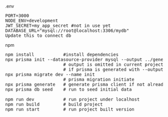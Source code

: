 .env 
<pre>
PORT=3000
NODE_ENV=development
JWT_SECRET=my_app_secret #not in use yet
DATABASE_URL="mysql://root@localhost:3306/mydb"
Update this to connect db
</pre>
npm
<pre>
npm install           #install dependencies
npx prisma init --datasource-provider mysql --output ../generated/prisma
                      # output is omitted in current project
                      # if prisma is generated with --output it will not be in node_modules(recommanded way for later prisma versions)
npx prisma migrate dev --name init
                      # prisma migration initiate
npx prisma generate   # generate prisma client if not already generated or deleted
npx prisma db seed    # run to seed initial data

npm run dev           # run project under localhost
npm run build         # build project
npm run start         # run project built version
</pre>
